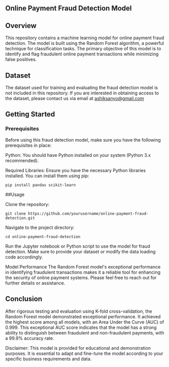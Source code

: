 ## Online Payment Fraud Detection Model


## Overview
This repository contains a machine learning model for online payment fraud detection. The model is built using the Random Forest algorithm, 
a powerful technique for classification tasks. The primary objective of this model is to identify and flag fraudulent online payment transactions while minimizing false positives.

## Dataset
The dataset used for training and evaluating the fraud detection model is not included in this repository. 
If you are interested in obtaining access to the dataset, please contact us via email at ashiksanyo@gmail.com


## Getting Started

### Prerequisites

Before using this fraud detection model, make sure you have the following prerequisites in place:

Python: You should have Python installed on your system (Python 3.x recommended).

Required Libraries: Ensure you have the necessary Python libraries installed. You can install them using pip:

    pip install pandas scikit-learn

##Usage

Clone the repository:

    git clone https://github.com/yourusername/online-payment-fraud-detection.git

Navigate to the project directory:

    cd online-payment-fraud-detection

Run the Jupyter notebook or Python script to use the model for fraud detection. Make sure to provide your dataset or modify the data loading code accordingly.

Model Performance
The Random Forest model's exceptional performance in identifying fraudulent transactions makes it a reliable tool for enhancing the security of online payment systems.
Please feel free to reach out for further details or assistance.

## Conclusion
After rigorous testing and evaluation using K-fold cross-validation, the Random Forest model demonstrated exceptional performance. 
It achieved the highest score among all models, with an Area Under the Curve (AUC) of 0.999. This exceptional AUC score indicates that 
the model has a strong ability to distinguish between fraudulent and non-fraudulent payments, with a 99.9% accuracy rate.


Disclaimer: This model is provided for educational and demonstration purposes. It is essential to adapt and fine-tune the model according to your specific business requirements and data.

